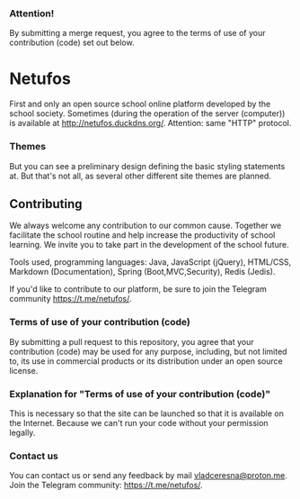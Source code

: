 ### Attention!
By submitting a merge request, you agree to the terms of use of your contribution (code) set out below.

# Netufos
First and only an open source school online platform developed by the school society. Sometimes (during the operation of the server (computer)) is available at http://netufos.duckdns.org/. Attention: same "HTTP" protocol.

### Themes
But you can see a preliminary design defining the basic styling statements at. But that's not all, as several other different site themes are planned.

## Contributing
We always welcome any contribution to our common cause. Together we facilitate the school routine and help increase the productivity of school learning. We invite you to take part in the development of the school future.

Tools used, programming languages: Java, JavaScript (jQuery), HTML/CSS, Markdown (Documentation), Spring (Boot,MVC,Security), Redis (Jedis).

If you'd like to contribute to our platform, be sure to join the Telegram community https://t.me/netufos/.

### Terms of use of your contribution (code)
By submitting a pull request to this repository, you agree that your contribution (code) may be used for any purpose, including, but not limited to, its use in commercial products or its distribution under an open source license.

### Explanation for "Terms of use of your contribution (code)"
This is necessary so that the site can be launched so that it is available on the Internet. Because we can't run your code without your permission legally.

### Contact us
You can contact us or send any feedback by mail vladceresna@proton.me.
Join the Telegram community: https://t.me/netufos/.
